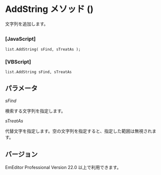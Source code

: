 # AddString メソッド ()

文字列を追加します。

## 

### \[JavaScript\]

```
list.AddString( sFind, sTreatAs );
```

### \[VBScript\]

```
list.AddString sFind, sTreatAs
```

## パラメータ

_sFind_

検索する文字列を指定します。

_sTreatAs_

代替文字を指定します。空の文字列を指定すると、指定した範囲は無視されます。

## バージョン

EmEditor Professional Version 22.0 以上で利用できます。
